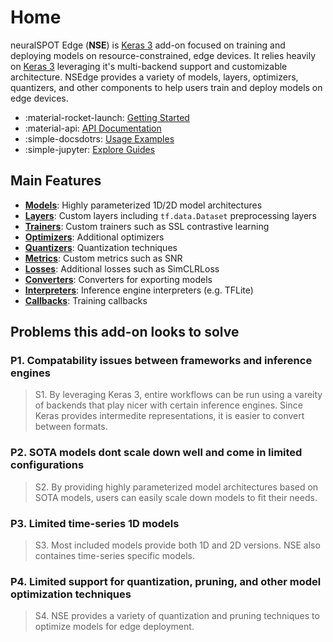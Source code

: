# Home

neuralSPOT Edge (**NSE**) is [Keras 3](https://keras.io) add-on focused on training and deploying models on resource-constrained, edge devices. It relies heavily on [Keras 3](https://keras.io) leveraging it's multi-backend support and customizable architecture. NSEdge provides a variety of models, layers, optimizers, quantizers, and other components to help users train and deploy models on edge devices.

<div class="grid cards" markdown>

- :material-rocket-launch: [Getting Started](usage/index.md)
- :material-api: [API Documentation](api/index.md)
- :simple-docsdotrs: [Usage Examples](examples/index.md)
- :simple-jupyter: [Explore Guides](guides/index.md)

</div>

## Main Features

* [**Models**](api/models/index.md): Highly parameterized 1D/2D model architectures
* [**Layers**](api/layers/index.md): Custom layers including `tf.data.Dataset` preprocessing layers
* [**Trainers**](api/trainers/index.md): Custom trainers such as SSL contrastive learning
* [**Optimizers**](api/optimizers/index.md): Additional optimizers
* [**Quantizers**](api/quantizers/index.md): Quantization techniques
* [**Metrics**](api/metrics/index.md): Custom metrics such as SNR
* [**Losses**](api/losses/index.md): Additional losses such as SimCLRLoss
* [**Converters**](api/converters/index.md): Converters for exporting models
* [**Interpreters**](api/interpreters/index.md): Inference engine interpreters (e.g. TFLite)
* [**Callbacks**](api/callbacks/index.md): Training callbacks


## Problems this add-on looks to solve


### P1. Compatability issues between frameworks and inference engines

> S1. By leveraging Keras 3, entire workflows can be run using a vareity of backends that play nicer with certain inference engines. Since Keras provides intermedite representations, it is easier to convert between formats.

### P2. SOTA models dont scale down well and come in limited configurations

> S2. By providing highly parameterized model architectures based on SOTA models, users can easily scale down models to fit their needs.

### P3. Limited time-series 1D models

> S3. Most included models provide both 1D and 2D versions. NSE also containes time-series specific models.

### P4. Limited support for quantization, pruning, and other model optimization techniques

> S4. NSE provides a variety of quantization and pruning techniques to optimize models for edge deployment.
